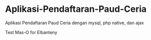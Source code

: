 # Aplikasi-Pendaftaran-Paud-Ceria
Aplikasi Pendaftaran Paud Ceria dengan mysql,  php native, dan ajax

Test Mas-O for Elbanteny
